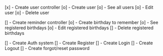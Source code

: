 [x] - Create user controller
    [o] - Create user
    [o] - See all users
    [o] - Edit user
    [o] - Delete user

[] - Create reminder controller
    [o] - Create birthday to remember
    [o] - See registered birthdays
    [o] - Edit registered birthdays
    [] - Delete registered birthdays

[] - Create Auth system
    [] - Create Register
    [] - Create Login
    [] - Create Logout
    [] - Create forgot/reset password